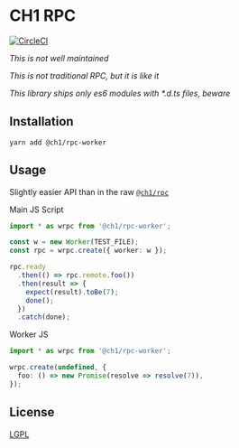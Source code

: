 # CH1 RPC

[![CircleCI](https://circleci.com/gh/bennett000/ch1-rpc.svg?style=svg)](https://circleci.com/gh/bennett000/ch1-rpc)

_This is not well maintained_

_This is not traditional RPC, but it is like it_

_This library ships only es6 modules with \*.d.ts files, beware_

## Installation

`yarn add @ch1/rpc-worker`

## Usage

Slightly easier API than in the raw [`@ch1/rpc`](https://github.com/bennett000/ch1-rpc 'CH1 RPC')

Main JS Script

```ts
import * as wrpc from '@ch1/rpc-worker';

const w = new Worker(TEST_FILE);
const rpc = wrpc.create({ worker: w });

rpc.ready
  .then(() => rpc.remote.foo())
  .then(result => {
    expect(result).toBe(7);
    done();
  })
  .catch(done);
```

Worker JS

```ts
import * as wrpc from '@ch1/rpc-worker';

wrpc.create(undefined, {
  foo: () => new Promise(resolve => resolve(7)),
});
```

## License

[LGPL](./LICENSE 'Lesser GNU Public License')
